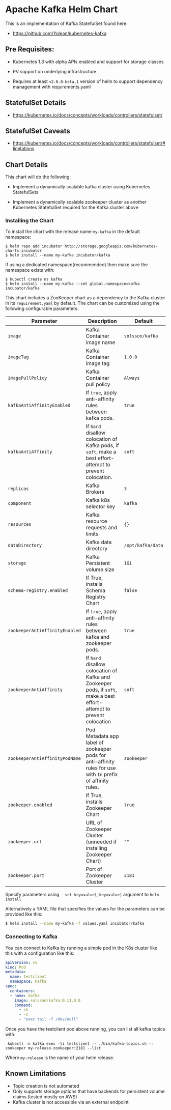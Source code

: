# Apache Kafka Helm Chart

This is an implementation of Kafka StatefulSet found here:

 * https://github.com/Yolean/kubernetes-kafka

## Pre Requisites:

* Kubernetes 1.3 with alpha APIs enabled and support for storage classes

* PV support on underlying infrastructure

* Requires at least `v2.0.0-beta.1` version of helm to support
  dependency management with requirements.yaml

## StatefulSet Details

* https://kubernetes.io/docs/concepts/workloads/controllers/statefulset/

## StatefulSet Caveats

* https://kubernetes.io/docs/concepts/workloads/controllers/statefulset/#limitations

## Chart Details

This chart will do the following:

* Implement a dynamically scalable kafka cluster using Kubernetes StatefulSets

* Implement a dynamically scalable zookeeper cluster as another Kubernetes StatefulSet required for the Kafka cluster above

### Installing the Chart

To install the chart with the release name `my-kafka` in the default
namespace:

```
$ helm repo add incubator http://storage.googleapis.com/kubernetes-charts-incubator
$ helm install --name my-kafka incubator/kafka
```

If using a dedicated namespace(recommended) then make sure the namespace
exists with:

```
$ kubectl create ns kafka
$ helm install --name my-kafka --set global.namespace=kafka incubator/kafka
```

This chart includes a ZooKeeper chart as a dependency to the Kafka
cluster in its `requirement.yaml` by default. The chart can be customized using the
following configurable parameters:

| Parameter                      | Description                                                                                                            | Default                                                    |
| ------------------------------ | ---------------------------------------------------------------------------------------------------------------------- | ---------------------------------------------------------- |
| `image`                        | Kafka Container image name                                                                                             | `solsson/kafka`                                            |
| `imageTag`                     | Kafka Container image tag                                                                                              | `1.0.0`                                                    |
| `imagePullPolicy`              | Kafka Container pull policy                                                                                            | `Always`                                                   |
| `kafkaAntiAffinityEnabled`     | If `true`, apply anti-affinity rules between kafka pods.                                                               | `true`                                                     |
| `kafkaAntiAffinity`            | If `hard` disallow colocation of Kafka pods, if `soft`, make a best effort-attempt to prevent colocation.              | `soft`                                                     |
| `replicas`                     | Kafka Brokers                                                                                                          | `3`                                                        |
| `component`                    | Kafka k8s selector key                                                                                                 | `kafka`                                                    |
| `resources`                    | Kafka resource requests and limits                                                                                     | `{}`                                                       |
| `dataDirectory`                | Kafka data directory                                                                                                   | `/opt/kafka/data`                                          |
| `storage`                      | Kafka Persistent volume size                                                                                           | `1Gi`                                                      |
| `schema-registry.enabled`      | If True, installs Schema Registry Chart                                                                                | `false`                                                    |
| `zookeeperAntiAffinityEnabled` | If `true`, apply anti-affinity rules between kafka and zookeeper pods.                                                 | `true`                                                     |
| `zookeeperAntiAffinity`        | If `hard` disallow colocation of Kafka and Zookeeper pods, if `soft`, make a best effort-attempt to prevent colocation | `soft`                                                     |
| `zookeeperAntiAffinityPodName` | Pod Metadata app label of zookeeper pods for anti-affinity rules for use with `In` prefix of affinity rules.           | `zookeeper`                                                |
| `zookeeper.enabled`            | If True, installs Zookeeper Chart                                                                                      | `true`                                                     |
| `zookeeper.url`                | URL of Zookeeper Cluster (unneeded if installing Zookeeper Chart)                                                      | `""`                                                       |
| `zookeeper.port`               | Port of Zookeeper Cluster                                                                                              | `2181`                                                     |

Specify parameters using `--set key=value[,key=value]` argument to `helm install`

Alternatively a YAML file that specifies the values for the parameters can be provided like this:

```bash
$ helm install --name my-kafka -f values.yaml incubator/kafka
```

### Connecting to Kafka

You can connect to Kafka by running a simple pod in the K8s cluster like this with a configuration like this:

```yaml
apiVersion: v1
kind: Pod
metadata:
  name: testclient
  namespace: kafka
spec:
  containers:
  - name: kafka
    image: solsson/kafka:0.11.0.0
    command:
      - sh
      - -c
      - "exec tail -f /dev/null"
```

Once you have the testclient pod above running, you can list all kafka
topics with:

` kubectl -n kafka exec -ti testclient -- ./bin/kafka-topics.sh --zookeeper
my-release-zookeeper:2181 --list`

Where `my-release` is the name of your helm release.

## Known Limitations

* Topic creation is not automated
* Only supports storage options that have backends for persistent volume claims (tested mostly on AWS)
* Kafka cluster is not accessible via an external endpoint
